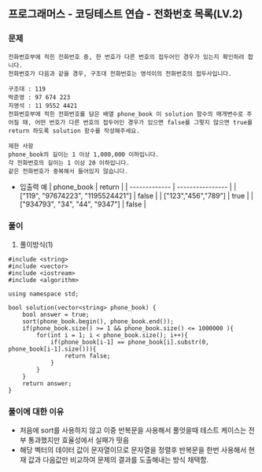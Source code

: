 ## 프로그래머스 - 코딩테스트 연습 - 전화번호 목록(LV.2)

### 문제

```
전화번호부에 적힌 전화번호 중, 한 번호가 다른 번호의 접두어인 경우가 있는지 확인하려 합니다.
전화번호가 다음과 같을 경우, 구조대 전화번호는 영석이의 전화번호의 접두사입니다.

구조대 : 119
박준영 : 97 674 223
지영석 : 11 9552 4421
전화번호부에 적힌 전화번호를 담은 배열 phone_book 이 solution 함수의 매개변수로 주어질 때, 어떤 번호가 다른 번호의 접두어인 경우가 있으면 false를 그렇지 않으면 true를 return 하도록 solution 함수를 작성해주세요.

제한 사항
phone_book의 길이는 1 이상 1,000,000 이하입니다.
각 전화번호의 길이는 1 이상 20 이하입니다.
같은 전화번호가 중복해서 들어있지 않습니다.

```

- 입출력 예
  | phone_book | return |
  | ------------- | ---------------- |
  | ["119", "97674223", "1195524421"] | false |
  | ["123","456","789"] | true |
  | ["934793", "34", "44", "9347"] | false |

### 풀이

1. 풀이방식(1)

```
#include <string>
#include <vector>
#include <iostream>
#include <algorithm>

using namespace std;

bool solution(vector<string> phone_book) {
    bool answer = true;
    sort(phone_book.begin(), phone_book.end());
    if(phone_book.size() >= 1 && phone_book.size() <= 1000000 ){
        for(int i = 1; i < phone_book.size(); i++){
            if(phone_book[i-1] == phone_book[i].substr(0, phone_book[i-1].size())){
                return false;
            }
        }
    }
    return answer;
}
```

### 풀이에 대한 이유

- 처음에 sort를 사용하지 않고 이중 반복문을 사용해서 풀엇을때 테스트 케이스는 전부 통과했지만 효율성에서 실패가 떳음
- 해당 벡터의 데이터 값이 문자열이므로 문자열을 정렬후 반복문을 한번 사용해서 현재 값과 다음값만 비교하여 문제의 결과를 도출해내는 방식 채택함.

